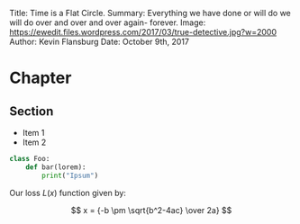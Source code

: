 Title: Time is a Flat Circle.
Summary: Everything we have done or will do we will do over and over and over again- forever.
Image: https://ewedit.files.wordpress.com/2017/03/true-detective.jpg?w=2000
Author: Kevin Flansburg
Date: October 9th, 2017

Chapter
=======

Section
-------

* Item 1
* Item 2

```python
class Foo:
    def bar(lorem):
        print("Ipsum")
```

Our loss $L(x)$ function given by: 

$$ x = {-b \pm \sqrt{b^2-4ac} \over 2a} $$
